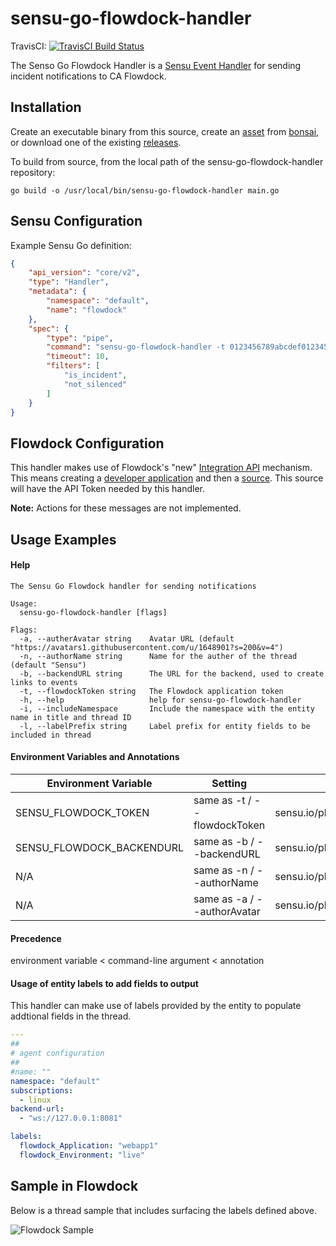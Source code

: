 # sensu-go-flowdock-handler
TravisCI: [![TravisCI Build Status](https://travis-ci.org/nixwiz/sensu-go-flowdock-handler.svg?branch=master)](https://travis-ci.org/nixwiz/sensu-go-flowdock-handler)

The Senso Go Flowdock Handler is a [Sensu Event Handler][1] for sending incident
notifications to CA Flowdock.

## Installation
Create an executable binary from this source, create an [asset][7] from [bonsai][6], or download one of the existing [releases][5].

To build from source, from the local path of the sensu-go-flowdock-handler repository:

```
go build -o /usr/local/bin/sensu-go-flowdock-handler main.go
```

## Sensu Configuration

Example Sensu Go definition:

```json
{
    "api_version": "core/v2",
    "type": "Handler",
    "metadata": {
        "namespace": "default",
        "name": "flowdock"
    },
    "spec": {
        "type": "pipe",
        "command": "sensu-go-flowdock-handler -t 0123456789abcdef0123456789abcdef -b http://sensu-backend.example.com:3000",
        "timeout": 10,
        "filters": [
            "is_incident",
            "not_silenced"
        ]
    }
}

```

## Flowdock Configuration

This handler makes use of Flowdock's "new" [Integration API][2] mechanism.  This means creating a [developer application][3]
and then a [source][4].  This source will have the API Token needed by this handler.

**Note:**  Actions for these messages are not implemented.

## Usage Examples

#### Help
```
The Sensu Go Flowdock handler for sending notifications

Usage:
  sensu-go-flowdock-handler [flags]

Flags:
  -a, --autherAvatar string    Avatar URL (default "https://avatars1.githubusercontent.com/u/1648901?s=200&v=4")
  -n, --authorName string      Name for the auther of the thread (default "Sensu")
  -b, --backendURL string      The URL for the backend, used to create links to events
  -t, --flowdockToken string   The Flowdock application token
  -h, --help                   help for sensu-go-flowdock-handler
  -i, --includeNamespace       Include the namespace with the entity name in title and thread ID
  -l, --labelPrefix string     Label prefix for entity fields to be included in thread
```

#### Environment Variables and Annotations
|Environment Variable|Setting|Annotation|
|--------------------|-------|----------|
|SENSU_FLOWDOCK_TOKEN| same as -t / --flowdockToken|sensu.io/plugins/flowdock/flowdockToken|
|SENSU_FLOWDOCK_BACKENDURL|same as -b / --backendURL|sensu.io/plugins/flowdock/backendURL|
|N/A|same as -n / --authorName|sensu.io/plugins/flowdock/authorName|
|N/A|same as -a / --authorAvatar|sensu.io/plugins/flowdock/authorAvatar|

#### Precedence
environment variable < command-line argument < annotation

#### Usage of entity labels to add fields to output
This handler can make use of labels provided by the entity to populate addtional fields in the thread.
```yaml
---
##
# agent configuration
##
#name: ""
namespace: "default"
subscriptions:
  - linux
backend-url:
  - "ws://127.0.0.1:8081"

labels:
  flowdock_Application: "webapp1"
  flowdock_Environment: "live"
```

## Sample in Flowdock
Below is a thread sample that includes surfacing the labels defined above.

![Flowdock Sample](https://toddcampbell.net/images/sensu_flowdock.png)

[1]: https://docs.sensu.io/sensu-go/latest/reference/handlers/#how-do-sensu-handlers-work
[2]: https://www.flowdock.com/api/integration-getting-started
[3]: https://www.flowdock.com/oauth/applications
[4]: https://www.flowdock.com/api/sources
[5]: https://github.com/nixwiz/sensu-go-flowdock-handler/releases
[6]: https://bonsai.sensu.io/assets/nixwiz/sensu-go-flowdock-handler
[7]: https://docs.sensu.io/sensu-go/latest/reference/assets/
